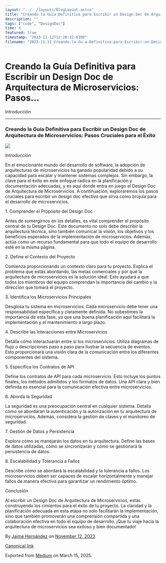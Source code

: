 ```yaml
---
layout: "../../layouts/BlogLayout.astro"
title: "Creando la Guía Definitiva para Escribir un Design Doc de Arquitectura de Microservicios"
description: ""
tags: ["code", "DesignDoc"]
time: 4
featured: true
timestamp: "2023-11-12T12:20:32-0300"
filename: "2023-11-12_Creando-la-Gu-a-Definitiva-para-Escribir-un-Design-Doc-de-Arquitectura-de-Microservicios--Pasos--8c8203cbc762"
---
```



Creando la Guía Definitiva para Escribir un Design Doc de Arquitectura de Microservicios: Pasos…
================================================================================================

Introducción

* * *

### Creando la Guía Definitiva para Escribir un Design Doc de Arquitectura de Microservicios: Pasos Cruciales para el Éxito

![](https://cdn-images-1.medium.com/max/800/0*__ufsaE7By3PWJxZ.png)

_Introducción_

En el emocionante mundo del desarrollo de software, la adopción de arquitecturas de microservicios ha ganado popularidad debido a su capacidad para escalar y mantener sistemas complejos. Sin embargo, la clave para el éxito en este enfoque radica en la planificación y documentación adecuadas, y es aquí donde entra en juego el Design Doc de Arquitectura de Microservicios. A continuación, exploraremos los pasos cruciales para escribir un design doc efectivo que sirva como brújula para el desarrollo de microservicios.

1\. Comprender el Propósito del Design Doc

Antes de sumergirnos en los detalles, es vital comprender el propósito central de tu Design Doc. Este documento no solo debe describir la arquitectura técnica, sino también comunicar la visión, los objetivos y los beneficios esperados de la implementación de microservicios. Además, actúa como un recurso fundamental para que todo el equipo de desarrollo esté en la misma página.

2\. Define el Contexto del Proyecto

Comienza proporcionando un contexto claro para tu proyecto. Explica el problema que estás abordando, las metas comerciales y por qué la arquitectura de microservicios es la solución ideal. Esto ayudará a que todos los miembros del equipo comprendan la importancia del cambio y la dirección que tomará el proyecto.

3\. Identifica los Microservicios Principales

Desglosa tu sistema en microservicios. Cada microservicio debe tener una responsabilidad específica y claramente definida. No subestimes la importancia de esta fase, ya que una buena planificación aquí facilitará la implementación y el mantenimiento a largo plazo.

4\. Describe las Interacciones entre Microservicios

Detalla cómo interactuarán entre sí los microservicios. Utiliza diagramas de flujo o descripciones paso a paso para ilustrar la secuencia de eventos. Esto proporcionará una visión clara de la comunicación entre los diferentes componentes del sistema.

5\. Especifica los Contratos de API

Define los contratos de API para cada microservicio. Esto incluye los puntos finales, los métodos admitidos y los formatos de datos. Una API clara y bien definida es esencial para la comunicación efectiva entre microservicios.

6\. Aborda la Seguridad

La seguridad es una preocupación central en cualquier sistema. Detalla cómo se abordarán la autenticación y la autorización en tu arquitectura de microservicios. Además, considera la gestión de claves y el monitoreo de seguridad.

7\. Gestión de Datos y Persistencia

Explora cómo se manejarán los datos en tu arquitectura. Define las bases de datos utilizadas, cómo se sincronizarán y cómo se gestionará la persistencia de datos.

8\. Escalabilidad y Tolerancia a Fallos

Describe cómo se abordará la escalabilidad y la tolerancia a fallos. Los microservicios deben ser capaces de escalar horizontalmente y manejar fallos de manera efectiva para garantizar un rendimiento óptimo.

Conclusión

Al escribir un Design Doc de Arquitectura de Microservicios, estás construyendo los cimientos para el éxito de tu proyecto. La claridad y la planificación adecuada en esta etapa no solo facilitarán la implementación, sino que también promoverán una comprensión compartida y una colaboración efectiva en todo el equipo de desarrollo. ¡Que tu viaje hacia la arquitectura de microservicios sea exitoso y bien documentado!

By [Jaime Hernández](https://medium.com/@devjaime) on [November 12, 2023](https://medium.com/p/8c8203cbc762).

[Canonical link](https://medium.com/@devjaime/creando-la-gu%C3%ADa-definitiva-para-escribir-un-design-doc-de-arquitectura-de-microservicios-pasos-8c8203cbc762)

Exported from [Medium](https://medium.com) on March 15, 2025.